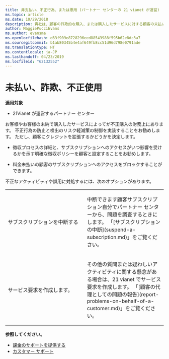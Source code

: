 ```yaml
---
title: 非支払い、不正行為、または悪用 (パートナー センターの 21 vianet が運営)
ms.topic: article
ms.date: 10/29/2018
description: 貴社は、顧客の詐欺的な購入、または購入したサービスに対する顧客の未払いについて、金銭的な責任を負うものとします。したがって、詐欺の防止と検出およびリスク軽減の管理を実装することをお勧めします。
author: MaggiePucciEvans
ms.author: evansma
ms.openlocfilehash: d63f909e8728296eed88543988f595b62e8dc3a7
ms.sourcegitcommit: b1ab80345b4e4af649fb8cc51d96d798e0791ade
ms.translationtype: HT
ms.contentlocale: ja-JP
ms.lasthandoff: 04/23/2019
ms.locfileid: "62132552"
---
```

# <a name="non-payment-fraud-or-misuse"></a>未払い、詐欺、不正使用

**適用対象**

-   21Vianet が運営するパートナー センター

お客様やお客様の未納で購入したサービスによってが不正購入の財務上にあります。 不正行為の防止と検出のリスク軽減策の制御を実装することをお勧めします。 ただし、顧客にクレジットを拡張するかどうかを決定します。

-   徴収プロセスの詳細と、サブスクリプションへのアクセスがいつ影響を受けるかを示す明確な徴収ポリシーを顧客と設定することをお勧めします。

-   料金未払いの顧客のサブスクリプションへのアクセスをブロックすることができます。


不正なアクティビティや誤用に対処するには、次のオプションがあります。

<table>
<colgroup>
<col width="50%" />
<col width="50%" />
</colgroup>
<tbody>
<tr class="odd">
<td>サブスクリプションを中断する</td>
<td><p>中断できます顧客サブスクリプション自分でパートナー センターから、問題を調査するときにします。 「[サブスクリプションの中断](suspend-a-subscription.md)」をご覧ください。</p></td>
</tr>
<tr class="even">
<td>サービス要求を作成します。</td>
<td><p>その他の質問または疑わしいアクティビティに関する懸念がある場合は、21 vianet でサービス要求を作成します。 「[顧客の代理としての問題の報告](report-problems-on-behalf-of-a-customer.md)」をご覧ください。</p></td>
</tr>
</tbody>
</table>

**参照してください。**

-   [課金のサポートを提供する](provide-billing-support.md)
-   [カスタマー サポート](customer-support.md) 

 




